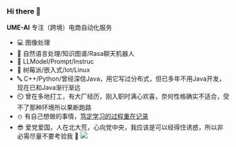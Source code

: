 ### Hi there 👋


**UME-AI** 专注（跨境）电商自动化服务

- 💻 图像处理
- 🌈 自然语言处理/知识图谱/Rasa聊天机器人
- 🤖 LLModel/Prompt/Instruc
- 🌻 树莓派/嵌入式/Iot/Linux
- 🔤 C++/Python/曾经深信Java，用它写过分布式，但已多年不用Java开发，现在已和Java渐行渐远
- ⏲️ 曾在多地打工，有大厂经历，刚入职时满心欢喜，奈何性格确实不适合，受不了那种环境所以果断跑路
- ⛄ 有自己想做的事情，[笃定学习的过程重在记录](https://github.com/ume-technology?tab=projects)
- 😎 爱党爱国，人在北大荒，心向党中央，我应该是可以经得住诱惑，所以非必需尽量不要考验我 🥀
![](https://i.328888.xyz/2023/04/22/i52pNZ.jpeg)
